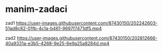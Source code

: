 # manim-zadaci

zad1
https://user-images.githubusercontent.com/87430150/202242603-51ad8c82-01fb-4c1a-b461-9697f7471df5.mp4

zad2
https://user-images.githubusercontent.com/87430150/202812666-40a9331a-e3b5-4268-9e25-6e9a25a8284d.mp4

